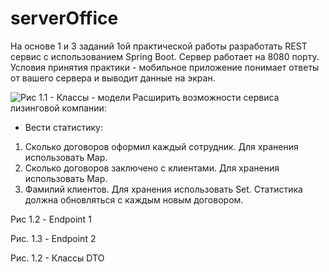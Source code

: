 # serverOffice
 На основе 1 и 3 заданий 1ой практической работы разработать REST сервис с использованием Spring Boot. Сервер работает на 8080 порту. Условия принятия практики - мобильное приложение понимает ответы от вашего сервера и выводит данные на экран.
 
![Рис 1.1 - Классы - модели](/src/main/resurses/templates/images/1.png)
Расширить возможности сервиса лизинговой компании:
-	Вести статистику:
1.	Сколько договоров оформил каждый сотрудник. Для хранения использовать Map.
2.	Сколько договоров заключено с клиентами. Для хранения использовать Map.
3.	Фамилий клиентов. Для хранения использовать Set.
Статистика должна обновляться с каждым новым договором.
 
Рис 1.2 - Endpoint 1
 
Рис. 1.3 - Endpoint 2
 
Рис. 1.2 - Классы DTO 
